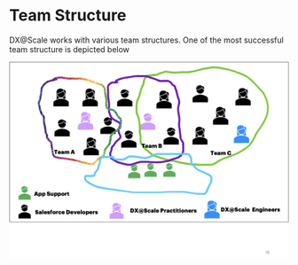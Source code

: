 # Team Structure

DX@Scale works with various team structures. One of the most successful team structure is depicted below

![Loosely coupled based on roles with loose or overlapping boundaries ](../.gitbook/assets/image%20%2855%29.png)

